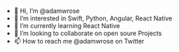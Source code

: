 - 👋 Hi, I’m @adamwrose
- 👀 I’m interested in Swift, Python, Angular, React Native
- 🌱 I’m currently learning React Native
- 💞️ I’m looking to collaborate on open soure Projects
- 📫 How to reach me @adamwrose on Twitter

<!---
adamwrose/adamwrose is a ✨ special ✨ repository because its `README.md` (this file) appears on your GitHub profile.
You can click the Preview link to take a look at your changes.
--->
